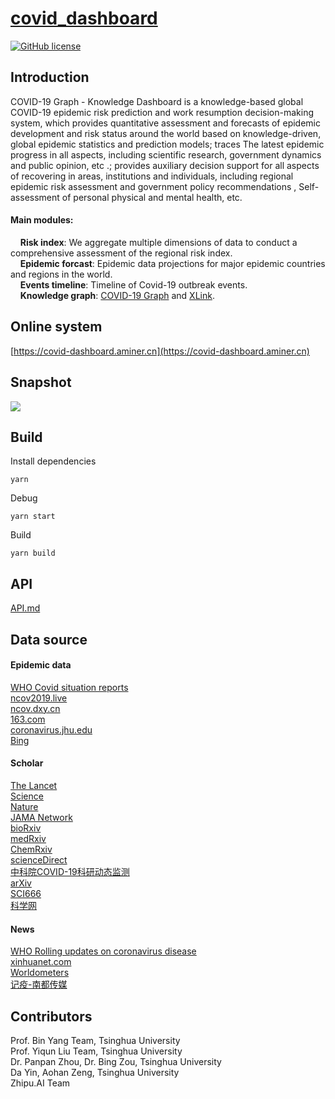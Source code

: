 # [covid_dashboard](https://covid-dashboard.aminer.cn/)  
[![GitHub license](https://img.shields.io/badge/license-MIT-blue.svg)](https://github.com/facebook/react/blob/master/LICENSE)  
## Introduction
COVID-19 Graph - Knowledge Dashboard is a knowledge-based global COVID-19 epidemic risk prediction and work resumption decision-making system, which provides quantitative assessment and forecasts of epidemic development and risk status around the world based on knowledge-driven, global epidemic statistics and prediction models; traces The latest epidemic progress in all aspects, including scientific research, government dynamics and public opinion, etc .; provides auxiliary decision support for all aspects of recovering in areas, institutions and individuals, including regional epidemic risk assessment and government policy recommendations , Self-assessment of personal physical and mental health, etc.  
#### Main modules:  
&nbsp;&nbsp;&nbsp;&nbsp;**Risk index**: We aggregate multiple dimensions of data to conduct a comprehensive assessment of the regional risk index.   
&nbsp;&nbsp;&nbsp;&nbsp;**Epidemic forcast**: Epidemic data projections for major epidemic countries and regions in the world.  
&nbsp;&nbsp;&nbsp;&nbsp;**Events timeline**: Timeline of Covid-19 outbreak events.  
&nbsp;&nbsp;&nbsp;&nbsp;**Knowledge graph**: [COVID-19 Graph](https://covid-19.aminer.cn/kg) and [XLink](http://xlink.xlore.org/).
  
## Online system
[https://covid-dashboard.aminer.cn](https://covid-dashboard.aminer.cn)

## Snapshot
![](https://lfs.aminer.cn/misc/ncov/dashboard/snapshot.png)

## Build
Install dependencies  
```
yarn
```  
Debug  
```
yarn start
```
Build  
```
yarn build 
```

## API
[API.md](https://github.com/AMinerOpen/covid_dashboard/blob/master/API.md)

## Data source
#### Epidemic data
[WHO Covid situation reports](https://www.who.int/emergencies/diseases/novel-coronavirus-2019/situation-reports)  
[ncov2019.live](https://ncov2019.live/data)  
[ncov.dxy.cn](https://ncov.dxy.cn/ncovh5/view/pneumonia)  
[163.com](https://wp.m.163.com/163/page/news/virus_world/index.html?spssid=e205fe771eb79b6e597833b5e13e7516&spsw=1&spss=native)  
[coronavirus.jhu.edu](https://coronavirus.jhu.edu/map.html)  
[Bing](https://cn.bing.com/covidans/locations)

#### Scholar
[The Lancet](https://www.thelancet.com/coronavirus/correspondence)  
[Science](https://www.sciencedirect.com/search/advanced?tak=Coronavirus%20OR%20%22Corona%20virus%22%20OR%20%222019-nCoV%22%20OR%20%22SADS-CoV%22%20OR%20%22SARS-CoV%22%20OR%20%22MERS-CoV%22%20OR%20%E2%80%9CSevere%20Acute%20Respiratory%20Syndrome%E2%80%9D%20OR%20%E2%80%9CMiddle%20East%20Respiratory%20Syndrome%E2%80%9D&articleTypes=REV%2CFLA&show=100&ent=true&years=2020&lastSelectedFacet=years")  
[Nature](https://www.springernature.com/gp/researchers/campaigns/coronavirus)  
[JAMA Network](https://jamanetwork.com/journals/jama/pages/coronavirus-alert)  
[bioRxiv](https://www.biorxiv.org/search/COVID-19)  
[medRxiv](https://www.medrxiv.org/search/Coronavirus)  
[ChemRxiv](https://chemrxiv.org/search?q=covid-19&searchMode=1)  
[scienceDirect](https://www.sciencedirect.com/search/advanced?tak=Coronavirus%20OR%20%22Corona%20virus%22%20OR%20%222019-nCoV%22%20OR%20%22SADS-CoV%22%20OR%20%22SARS-CoV%22%20OR%20%22MERS-CoV%22%20OR%20%E2%80%9CSevere%20Acute%20Respiratory%20Syndrome%E2%80%9D%20OR%20%E2%80%9CMiddle%20East%20Respiratory%20Syndrome%E2%80%9D&articleTypes=REV%2CFLA&show=100&ent=true)  
[中科院COVID-19科研动态监测](http://stm.las.ac.cn/STMonitor/qbwnew/openhome.htm?serverId=172)  
[arXiv](https://arxiv.org/search/?query=Coronavirus+&searchtype=all&source=header)  
[SCI666](http://www.sci666.com.cn/)  
[科学网](http://www.sciencenet.cn)  

#### News
[WHO Rolling updates on coronavirus disease](https://www.who.int/emergencies/diseases/novel-coronavirus-2019/events-as-they-happen)  
[xinhuanet.com](http://www.xinhuanet.com/english/)  
[Worldometers](https://www.worldometers.info/coronavirus/)  
[记疫-南都传媒](https://m.mp.oeeee.com/h5/pages/v20/nCovTimeline/)  

## Contributors
Prof. Bin Yang Team, Tsinghua University  
Prof. Yiqun Liu Team, Tsinghua University  
Dr. Panpan Zhou, Dr. Bing Zou, Tsinghua University  
Da Yin, Aohan Zeng, Tsinghua University  
Zhipu.AI Team